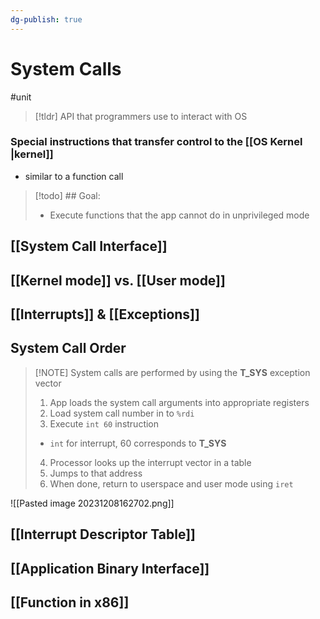 ```yaml
---
dg-publish: true
---
```

# System Calls
#unit

> [!tldr] API that programmers use to interact with OS

### Special instructions that transfer control to the [[OS Kernel |kernel]]
* similar to a function call

> [!todo] ## Goal:
> * Execute functions that the app cannot do in unprivileged mode

## [[System Call Interface]]
## [[Kernel mode]] vs. [[User mode]]

## [[Interrupts]] & [[Exceptions]]
## System Call Order
> [!NOTE] System calls are performed by using the **T_SYS** exception vector
> 1. App loads the system call arguments into appropriate registers
> 2. Load system call number in to `%rdi`
> 3. Execute `int 60` instruction
> 	* `int` for interrupt, 60 corresponds to **T_SYS**
> 4. Processor looks up the interrupt vector in a table
> 5. Jumps to that address
> 6. When done, return to userspace and user mode using `iret`

![[Pasted image 20231208162702.png]]
## [[Interrupt Descriptor Table]]
## [[Application Binary Interface]]

## [[Function in x86]]
